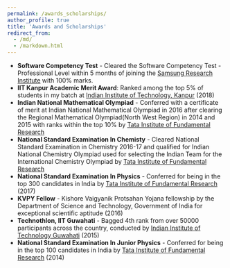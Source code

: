 ```yaml
---
permalink: /awards_scholarships/
author_profile: true
title: 'Awards and Scholarships'
redirect_from: 
  - /md/
  - /markdown.html
---
```


 * **Software Competency Test** - Cleared the Software Competency Test - Professional Level within 5 months of joining the [Samsung Research Institute](https://research.samsung.com/sri-b) with 100% marks.
 * **IIT Kanpur Academic Merit Award**: Ranked among the top 5% of students in my batch at [Indian Institute of Technology, Kanpur](https://www.iitk.ac.in/) (2018)
 * **Indian National Mathematical Olympiad** - Conferred with a certificate of merit at Indian National Mathematical Olympiad in 2016 after clearing the
Regional Mathematical Olympiad(North West Region) in 2014 and 2015 with ranks within the top 10% by [Tata Institute of Fundamental Research](https://www.tifr.res.in/)
 * **National Standard Examination In Chemisty** - Cleared National Standard Examination in Chemistry 2016-17 and qualified for Indian National Chemistry
Olympiad used for selecting the Indian Team for the International Chemistry Olympiad by [Tata Institute of Fundamental Research](https://www.tifr.res.in/)
 * **National Standard Examination In Physics** -  Conferred  for being in the top 300 candidates in India by [Tata Institute of Fundamental Research](https://www.tifr.res.in/)  (2017)
 * **KVPY Fellow** - Kishore Vaigyanik Protsahan Yojana fellowship by the Department of Science and Technology, Government of India for exceptional scientific aptitude (2016)
 * **Technothlon, IIT Guwahati** - Bagged 4th rank from over 50000 participants across the country, conducted by [Indian Institute of Technology Guwahati](https://www.iitg.ac.in/) (2015)
 * **National Standard Examination In Junior Physics** - Conferred for being in the top 100 candidates in India by [Tata Institute of Fundamental Research](https://www.tifr.res.in/)  (2014)
